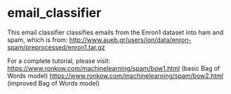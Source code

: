 # email_classifier

This email classifier classifies emails from the Enron1 dataset into ham and spam, which is from:
http://www.aueb.gr/users/ion/data/enron-spam/preprocessed/enron1.tar.gz

For a complete tutorial, please visit:  
https://www.ronkow.com/machinelearning/spam/bow1.html  (basic Bag of Words model)
https://www.ronkow.com/machinelearning/spam/bow2.html  (improved Bag of Words model)

